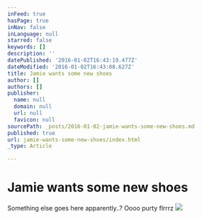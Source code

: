```yaml
---
inFeed: true
hasPage: true
inNav: false
inLanguage: null
starred: false
keywords: []
description: ''
datePublished: '2016-01-02T16:43:19.477Z'
dateModified: '2016-01-02T16:43:08.627Z'
title: Jamie wants some new shoes
author: []
authors: []
publisher:
  name: null
  domain: null
  url: null
  favicon: null
sourcePath: _posts/2016-01-02-jamie-wants-some-new-shoes.md
published: true
url: jamie-wants-some-new-shoes/index.html
_type: Article

---
```

# Jamie wants some new shoes

Something else goes here apparently..? Oooo purty flrrrz
![](https://the-grid-user-content.s3-us-west-2.amazonaws.com/e8d1a374-0094-4882-acc5-e30a1d4ab877.jpg)